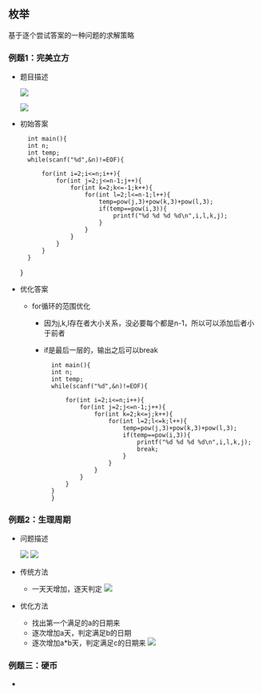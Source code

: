 ## 枚举 ##

基于逐个尝试答案的一种问题的求解策略


### 例题1：完美立方 ###

- 题目描述
    
    ![](https://i.imgur.com/WEScoks.png)


    ![](https://i.imgur.com/Z8IVSfc.png)


- 初始答案

    
        int main(){
    	int n;
    	int temp;
    	while(scanf("%d",&n)!=EOF){
    
    		for(int i=2;i<=n;i++){
    			for(int j=2;j<=n-1;j++){
    				for(int k=2;k<=-1;k++){
    					for(int l=2;l<=n-1;l++){
    						temp=pow(j,3)+pow(k,3)+pow(l,3);
    						if(temp==pow(i,3)){
    							printf("%d %d %d %d\n",i,l,k,j);	
    						}
    					}		
    				}
    			}
    		}
    	} 
    } 



- 优化答案

    - for循环的范围优化
        - 因为j,k,l存在者大小关系，没必要每个都是n-1，所以可以添加后者小于前者
        - if是最后一层的，输出之后可以break
        
            
            
                int main(){
            	int n;
            	int temp;
            	while(scanf("%d",&n)!=EOF){
            
            		for(int i=2;i<=n;i++){
            			for(int j=2;j<=n-1;j++){
            				for(int k=2;k<=j;k++){
            					for(int l=2;l<=k;l++){
            						temp=pow(j,3)+pow(k,3)+pow(l,3);
            						if(temp==pow(i,3)){
            							printf("%d %d %d %d\n",i,l,k,j);
            							break;	
            						}
            					}		
            				}
            			}
            		}
            	} 
                } 
                



### 例题2：生理周期 ###


- 问题描述
    
    ![](https://i.imgur.com/HHwqkBf.png)
    ![](https://i.imgur.com/wrC2vla.png)

- 传统方法
    - 一天天增加，逐天判定
            ![](https://i.imgur.com/pZxxvgg.png)

- 优化方法
    - 找出第一个满足的a的日期来
    - 逐次增加a天，判定满足b的日期
    - 逐次增加a*b天，判定满足c的日期来
    ![](https://i.imgur.com/5QXuA7p.png)   
    



### 例题三：硬币 ###








- 